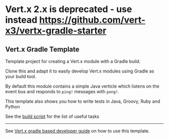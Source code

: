 # Vert.x 2.x is **deprecated** - use instead https://github.com/vert-x3/vertx-gradle-starter

## Vert.x Gradle Template

Template project for creating a Vert.x module with a Gradle build.

Clone this and adapt it to easily develop Vert.x modules using Gradle as your build tool.

By default this module contains a simple Java verticle which listens on the event bus and responds to `ping!`
messages with `pong!`.

This template also shows you how to write tests in Java, Groovy, Ruby and Python

See the [build script](build.gradle) for the list of useful tasks

---
See [Vert.x gradle based developer guide](http://vertx.io/vertx2/gradle_dev.html) on how to use this template.
